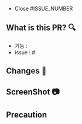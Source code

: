 - Close #ISSUE_NUMBER

## What is this PR? 🔍

- 기능 :
- issue : #

## Changes 📝

<!-- 이번 PR에서의 변경점 -->

## ScreenShot 📷

<!-- 개발 기능을 보여줄 수 있는 이미지, GIF -->

## Precaution

<!-- ## ✔️ Please check if the PR fulfills these requirements

- [ ] It's submitted to the correct branch, not the `develop` branch unconditionally?
- [ ] If on a hotfix branch, ensure it targets `main`?
- [ ] There are no warning message when you run `yarn lint` -->
